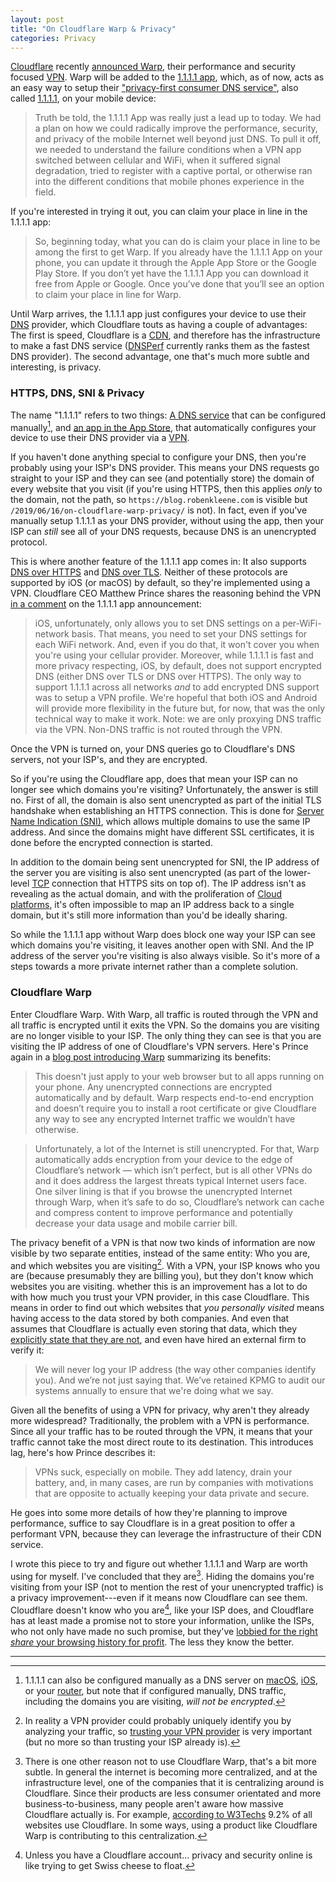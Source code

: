 ```yaml
---
layout: post
title: "On Cloudflare Warp & Privacy"
categories: Privacy
---
```


[Cloudflare](https://www.cloudflare.com/) recently [announced Warp](https://blog.cloudflare.com/1111-warp-better-vpn/), their performance and security focused [VPN](https://en.wikipedia.org/wiki/Virtual_private_network). Warp will be added to the [1.1.1.1 app](https://1.1.1.1/), which, as of now, acts as an easy way to setup their ["privacy-first consumer DNS service"](https://blog.cloudflare.com/announcing-1111/), also called [1.1.1.1](https://1.1.1.1/dns/), on your mobile device:

> Truth be told, the 1.1.1.1 App was really just a lead up to today. We had a plan on how we could radically improve the performance, security, and privacy of the mobile Internet well beyond just DNS. To pull it off, we needed to understand the failure conditions when a VPN app switched between cellular and WiFi, when it suffered signal degradation, tried to register with a captive portal, or otherwise ran into the different conditions that mobile phones experience in the field.

If you're interested in trying it out, you can claim your place in line in the 1.1.1.1 app:

> So, beginning today, what you can do is claim your place in line to be among the first to get Warp. If you already have the 1.1.1.1 App on your phone, you can update it through the Apple App Store or the Google Play Store. If you don’t yet have the 1.1.1.1 App you can download it free from Apple or Google. Once you’ve done that you’ll see an option to claim your place in line for Warp.

Until Warp arrives, the 1.1.1.1 app just configures your device to use their [DNS](https://en.wikipedia.org/wiki/Domain_Name_System) provider, which Cloudflare touts as having a couple of advantages: The first is speed, Cloudflare is a [CDN](https://en.wikipedia.org/wiki/Content_delivery_network), and therefore has the infrastructure to make a fast DNS service ([DNSPerf](https://www.dnsperf.com/#!dns-resolvers) currently ranks them as the fastest DNS provider). The second advantage, one that's much more subtle and interesting, is privacy.

### HTTPS, DNS, SNI & Privacy

The name "1.1.1.1" refers to two things: [A DNS service](https://1.1.1.1/dns/) that can be configured manually[^manualconfiguration], and [an app in the App Store](https://1.1.1.1), that automatically configures your device to use their DNS provider via a [VPN](https://en.wikipedia.org/wiki/Virtual_private_network).

If you haven't done anything special to configure your DNS, then you're probably using your ISP's DNS provider. This means your DNS requests go straight to your ISP and they can see (and potentially store) the domain of every website that you visit (if you're using HTTPS, then this applies *only* to the domain, not the path, so `https://blog.robenkleene.com` is visible but `/2019/06/16/on-cloudflare-warp-privacy/` is not). In fact, even if you've manually setup 1.1.1.1 as your DNS provider, without using the app, then your ISP can *still* see all of your DNS requests, because DNS is an unencrypted protocol.

This is where another feature of the 1.1.1.1 app comes in: It also supports [DNS over HTTPS](https://en.wikipedia.org/wiki/DNS_over_HTTPS) and [DNS over TLS](https://en.wikipedia.org/wiki/DNS_over_TLS). Neither of these protocols are supported by iOS (or macOS) by default, so they're implemented using a VPN. Cloudflare CEO Matthew Prince shares the reasoning behind the VPN [in a comment](https://blog.cloudflare.com/1-thing-you-can-do-to-make-your-internet-safer-and-faster/#comment-4190526220) on the 1.1.1.1 app announcement:

> iOS, unfortunately, only allows you to set DNS settings on a per-WiFi-network basis. That means, you need to set your DNS settings for each WiFi network. And, even if you do that, it won't cover you when you're using your cellular provider. Moreover, while 1.1.1.1 is fast and more privacy respecting, iOS, by default, does not support encrypted DNS (either DNS over TLS or DNS over HTTPS). The only way to support 1.1.1.1 across all networks *and* to add encrypted DNS support was to setup a VPN profile. We're hopeful that both iOS and Android will provide more flexibility in the future but, for now, that was the only technical way to make it work. Note: we are only proxying DNS traffic via the VPN. Non-DNS traffic is not routed through the VPN.

Once the VPN is turned on, your DNS queries go to Cloudflare's DNS servers, not your ISP's, and they are encrypted.

So if you're using the Cloudflare app, does that mean your ISP can no longer see which domains you're visiting? Unfortunately, the answer is still no. First of all, the domain is also sent unencrypted as part of the initial TLS handshake when establishing an HTTPS connection. This is done for [Server Name Indication (SNI)](https://en.wikipedia.org/wiki/Server_Name_Indication), which allows multiple domains to use the same IP address. And since the domains might have different SSL certificates, it is done before the encrypted connection is started.

In addition to the domain being sent unencrypted for SNI, the IP address of the server you are visiting is also sent unencrypted (as part of the lower-level [TCP](https://en.wikipedia.org/wiki/Transmission_Control_Protocol) connection that HTTPS sits on top of). The IP address isn't as revealing as the actual domain, and with the proliferation of [Cloud platforms](https://en.wikipedia.org/wiki/Cloud_computing#Private_cloud), it's often impossible to map an IP address back to a single domain, but it's still more information than you'd be ideally sharing.

So while the 1.1.1.1 app without Warp does block one way your ISP can see which domains you're visiting, it leaves another open with SNI. And the IP address of the server you're visiting is also always visible. So it's more of a steps towards a more private internet rather than a complete solution.

### Cloudflare Warp

Enter Cloudflare Warp. With Warp, all traffic is routed through the VPN and all traffic is encrypted until it exits the VPN. So the domains you are visiting are no longer visible to your ISP. The only thing they can see is that you are visiting the IP address of one of Cloudflare's VPN servers. Here's Prince again in a [blog post introducing Warp](https://blog.cloudflare.com/1111-warp-better-vpn/) summarizing its benefits:

> This doesn't just apply to your web browser but to all apps running on your phone. Any unencrypted connections are encrypted automatically and by default. Warp respects end-to-end encryption and doesn’t require you to install a root certificate or give Cloudflare any way to see any encrypted Internet traffic we wouldn’t have otherwise.

> Unfortunately, a lot of the Internet is still unencrypted. For that, Warp automatically adds encryption from your device to the edge of Cloudflare’s network — which isn’t perfect, but is all other VPNs do and it does address the largest threats typical Internet users face. One silver lining is that if you browse the unencrypted Internet through Warp, when it’s safe to do so, Cloudflare’s network can cache and compress content to improve performance and potentially decrease your data usage and mobile carrier bill.

The privacy benefit of a VPN is that now two kinds of information are now visible by two separate entities, instead of the same entity: Who you are, and which websites you are visiting[^identifiedthroughtraffic]. With a VPN, your ISP knows who you are (because presumably they are billing you), but they don't know which websites you are visiting. whether this is an improvement has a lot to do with how much you trust your VPN provider, in this case Cloudflare. This means in order to find out which websites that *you personally visited* means having access to the data stored by both companies. And even that assumes that Cloudflare is actually even storing that data, which they [explicitly state that they are not](https://1.1.1.1/dns/), and even have hired an external firm to verify it:

> We will never log your IP address (the way other companies identify you). And we’re not just saying that. We’ve retained KPMG to audit our systems annually to ensure that we're doing what we say.

Given all the benefits of using a VPN for privacy, why aren't they already more widespread? Traditionally, the problem with a VPN is performance. Since all your traffic has to be routed through the VPN, it means that your traffic cannot take the most direct route to its destination. This introduces lag, here's how Prince describes it:

> VPNs suck, especially on mobile. They add latency, drain your battery, and, in many cases, are run by companies with motivations that are opposite to actually keeping your data private and secure.

He goes into some more details of how they're planning to improve performance, suffice to say Cloudflare is in a great position to offer a performant VPN, because they can leverage the infrastructure of their CDN service.

I wrote this piece to try and figure out whether 1.1.1.1 and Warp are worth using for myself. I've concluded that they are[^cloudflarecentralized]. Hiding the domains you're visiting from your ISP (not to mention the rest of your unencrypted traffic) is a privacy improvement---even if it means now Cloudflare can see them. Cloudflare doesn't know who you are[^unlesscloudflareaccount], like your ISP does, and Cloudflare has at least made a promise not to store your information, unlike the ISPs, who not only have made no such promise, but they've [lobbied for the right *share* your browsing history for profit](https://www.theverge.com/2017/3/29/15100620/congress-fcc-isp-web-browsing-privacy-fire-sale). The less they know the better.

* * *

[^manualconfiguration]: 1.1.1.1 can also be configured manually as a DNS server on [macOS](https://developers.cloudflare.com/1.1.1.1/setting-up-1.1.1.1/mac/), [iOS](https://developers.cloudflare.com/1.1.1.1/setting-up-1.1.1.1/iphone/), or your [router](https://developers.cloudflare.com/1.1.1.1/setting-up-1.1.1.1/router/), but note that if configured manually, DNS traffic, including the domains you are visiting, *will not be encrypted*.

[^identifiedthroughtraffic]: In reality a VPN provider could probably uniquely identify you by analyzing your traffic, so [trusting your VPN provider](https://drewdevault.com/2019/04/19/Your-VPN-is-a-serious-choice.html) is very important (but no more so than trusting your ISP already is).

[^cloudflarecentralized]: There is one other reason not to use Cloudflare Warp, that's a bit more subtle. In general the internet is becoming more centralized, and at the infrastructure level, one of the companies that it is centralizing around is Cloudflare. Since their products are less consumer orientated and more business-to-business, many people aren't aware how massive Cloudflare actually is. For example, [according to W3Techs](https://w3techs.com/technologies/details/cn-cloudflare/all/all) 9.2% of all websites use Cloudflare. In some ways, using a product like Cloudflare Warp is contributing to this centralization.

[^unlesscloudflareaccount]: Unless you have a Cloudflare account... privacy and security online is like trying to get Swiss cheese to float.

